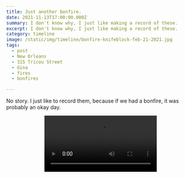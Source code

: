 ```yaml
---
title: Just another bonfire.
date: 2021-11-13T17:00:00.000Z
summary: I don't know why, I just like making a record of these.
excerpt: I don't know why, I just like making a record of these.
category: timeline
image: /static/img/timeline/bonfire-knifeblock-feb-21-2021.jpg
tags:
  - post 
  - New Orleans
  - 315 Tricou Street
  - Gina
  - fires
  - bonfires

---
```


No story. I just like to record them, because if we had a bonfire, it was probably an okay day.

<div style="width: 100%; text-align: center;">
<video controls loop>
  <source type="video/mp4" src="/static/video/bonfire-nov-13-2021.mp4"></source>
  <p>Your browser does not support the video element.</p>
</video>
</div>